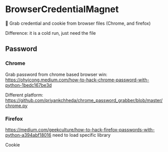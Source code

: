 # BrowserCredentialMagnet
🧲 Grab credential and cookie from browser files (Chrome, and firefox)


Difference: it is a cold run, just need the file

## Password

### Chrome

Grab password from chrome based browser win:
https://ohyicong.medium.com/how-to-hack-chrome-password-with-python-1bedc167be3d

Different platform:
https://github.com/priyankchheda/chrome_password_grabber/blob/master/chrome.py

### Firefox

https://medium.com/geekculture/how-to-hack-firefox-passwords-with-python-a394abf18016
need to load specific library

Cookie
